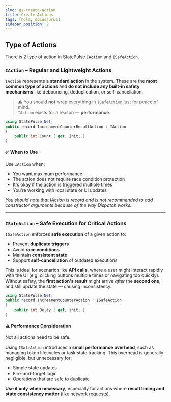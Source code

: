 ```yaml
---
slug: gs-create-action
title: Create Actions
tags: [hola, docusaurus]
sidebar_position: 2
---
```


## Type of Actions
There is 2 type of action in StatePulse ```IAction``` and ```ISafeAction```.

### `IAction` – Regular and Lightweight Actions



`IAction` represents a **standard action** in the system. These are the **most common type of actions** and **do not include any built-in safety mechanisms** like debouncing, deduplication, or self-cancellation.

> ⚠️ You should **not** wrap everything in `ISafeAction` just for peace of mind.  
> `IAction` exists for a reason — **performance**.

```csharp title="IncreamentCounterResultAction.cs"
using StatePulse.Net;
public record IncreamentCounterResultAction : IAction
{
    public int Count { get; init; } 
}
```

#### ✅ When to Use

Use `IAction` when:

- You want maximum performance
- The action does not require race condition protection
- It's okay if the action is triggered multiple times
- You’re working with local state or UI updates


*You should note that IAction is record and is not recommended to add constructor arguments because of the way Dispatch works.*

---

### `ISafeAction` – Safe Execution for Critical Actions

`ISafeAction` enforces **safe execution** of a given action to:

- Prevent **duplicate triggers**
- Avoid **race conditions**
- Maintain **consistent state**
- Support **self-cancellation** of outdated executions

This is ideal for scenarios like **API calls**, where a user might interact rapidly with the UI (e.g. clicking buttons multiple times or navigating too quickly). Without safety, the **first action's result** might arrive *after* the **second one**, and still update the state — causing inconsistency.

```csharp title="IncreamentCounterAction.cs"
using StatePulse.Net;
public record IncreamentCounterAction : ISafeAction
{
    public int Delay { get; init; }
}
```

#### ⚠️ Performance Consideration

Not all actions need to be safe.

Using `ISafeAction` introduces a **small performance overhead**, such as managing token lifecycles or task state tracking. This overhead is generally negligible, but unnecessary for:

- Simple state updates
- Fire-and-forget logic
- Operations that are safe to duplicate

**Use it only when necessary**, especially for actions where **result timing and state consistency matter** (like network requests).

